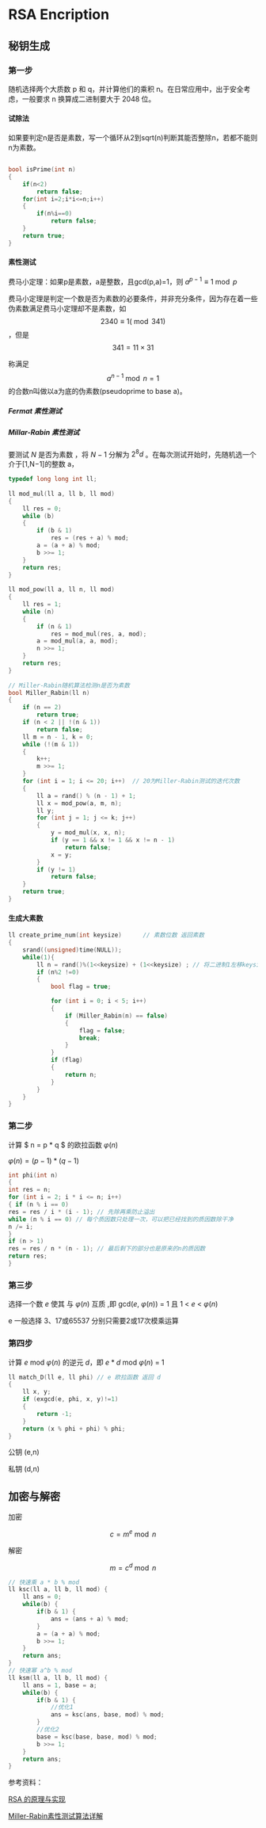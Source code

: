 # RSA Encription

## 秘钥生成 

### 第一步

随机选择两个大质数 p 和 q，并计算他们的乘积 n。在日常应用中，出于安全考虑，一般要求 n 换算成二进制要大于 2048 位。

#### 试除法

如果要判定n是否是素数，写一个循环从2到sqrt(n)判断其能否整除n，若都不能则n为素数。

```cpp

bool isPrime(int n)
{
    if(n<2)
        return false;
    for(int i=2;i*i<=n;i++)
    {
        if(n%i==0)
            return false;
    }
    return true;
}
```
#### 素性测试

费马小定理：如果p是素数，a是整数，且gcd(p,a)=1，则 $a^{p-1} \equiv 1 \bmod p$

费马小定理是判定一个数是否为素数的必要条件，并非充分条件，因为存在着一些伪素数满足费马小定理却不是素数，如 $$2340 ≡ 1 (\bmod 341)$$，但是$$341=11×31$$

称满足$$a^{n-1} \bmod n = 1 $$的合数n叫做以a为底的伪素数(pseudoprime to base a)。

##### Fermat 素性测试

##### Millar-Rabin 素性测试

要测试 $N$ 是否为素数 ，将 $N-1$ 分解为 $2^8d$ 。在每次测试开始时，先随机选一个介于[1,N−1]的整数 a，

```cpp
typedef long long int ll;
 
ll mod_mul(ll a, ll b, ll mod)
{
    ll res = 0;
    while (b)
    {
        if (b & 1)
            res = (res + a) % mod;
        a = (a + a) % mod;
        b >>= 1;
    }
    return res;
}
 
ll mod_pow(ll a, ll n, ll mod)
{
    ll res = 1;
    while (n)
    {
        if (n & 1)
            res = mod_mul(res, a, mod);
        a = mod_mul(a, a, mod);
        n >>= 1;
    }
    return res;
}
 
// Miller-Rabin随机算法检测n是否为素数
bool Miller_Rabin(ll n)
{
    if (n == 2)
        return true;
    if (n < 2 || !(n & 1))
        return false;
    ll m = n - 1, k = 0;
    while (!(m & 1))
    {
        k++;
        m >>= 1;
    }
    for (int i = 1; i <= 20; i++)  // 20为Miller-Rabin测试的迭代次数
    {
        ll a = rand() % (n - 1) + 1;
        ll x = mod_pow(a, m, n);
        ll y;
        for (int j = 1; j <= k; j++)
        {
            y = mod_mul(x, x, n);
            if (y == 1 && x != 1 && x != n - 1)
                return false;
            x = y;
        }
        if (y != 1)
            return false;
    }
    return true;
}
```

#### 生成大素数

```cpp
ll create_prime_num(int keysize)      // 素数位数 返回素数
{
    srand((unsigned)time(NULL));
    while(1){
        ll n = rand()%(1<<keysize) + (1<<keysize) ; // 将二进制1左移keysize位
        if (n%2 !=0)
        {
            bool flag = true;

            for (int i = 0; i < 5; i++)
            {
                if (Miller_Rabin(n) == false)
                {
                    flag = false;
                    break;
                }
            }
            if (flag)
            {
                return n;
            }
        }
    }
}
```

### 第二步

计算 $ n = p * q $ 的欧拉函数 $\varphi(n)$

$\varphi(n) = (p-1)*(q-1)$
```cpp
int phi(int n)
{ 
int res = n;
for (int i = 2; i * i <= n; i++)
{ if (n % i == 0) 
res = res / i * (i - 1); // 先除再乘防止溢出
while (n % i == 0) // 每个质因数只处理一次，可以把已经找到的质因数除干净
n /= i; 
} 
if (n > 1)
res = res / n * (n - 1); // 最后剩下的部分也是原来的n的质因数
return res; 
}
```

### 第三步

选择一个数 $e$ 使其 与 $\varphi(n)$ 互质 ,即 gcd($e$, $\varphi(n)$) = 1  且  1 < $e$ < $\varphi(n)$

e 一般选择 3、17或65537  分别只需要2或17次模乘运算

### 第四步

计算 $e$ mod $\varphi(n)$ 的逆元 $d$，即 $e*d$ mod $\varphi(n)$ = 1

```cpp
ll match_D(ll e, ll phi) // e 欧拉函数 返回 d
{   
    ll x, y;
    if (exgcd(e, phi, x, y)!=1)
    {
        return -1;
    }
    return (x % phi + phi) % phi;
}
```

公钥 (e,n)

私钥 (d,n)


## 加密与解密

加密

$$c = m^e \bmod n$$

解密

$$m = c^d \bmod n$$

```cpp
// 快速乘 a * b % mod
ll ksc(ll a, ll b, ll mod) {
    ll ans = 0;
    while(b) {
		if(b & 1) {
	    	ans = (ans + a) % mod;
		}
		a = (a + a) % mod;
		b >>= 1;
    }
    return ans;
}
// 快速幂 a^b % mod
ll ksm(ll a, ll b, ll mod) {
    ll ans = 1, base = a;
    while(b) {
		if(b & 1) {
	    	//优化1
	    	ans = ksc(ans, base, mod) % mod;
		}
		//优化2
		base = ksc(base, base, mod) % mod;
		b >>= 1;
    }
    return ans;
}
```

参考资料：

[RSA 的原理与实现](https://cjting.me/2020/03/13/rsa/)

[Miller-Rabin素性测试算法详解](https://blog.csdn.net/ECNU_LZJ/article/details/72675595)